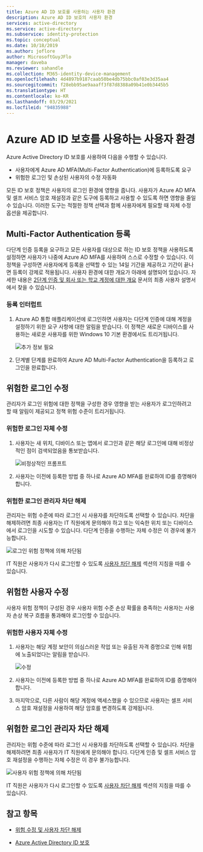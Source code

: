 ```yaml
---
title: Azure AD ID 보호를 사용하는 사용자 환경
description: Azure AD ID 보호의 사용자 환경
services: active-directory
ms.service: active-directory
ms.subservice: identity-protection
ms.topic: conceptual
ms.date: 10/18/2019
ms.author: joflore
author: MicrosoftGuyJFlo
manager: daveba
ms.reviewer: sahandle
ms.collection: M365-identity-device-management
ms.openlocfilehash: 4d4897b9187caab50be4db75bbc0af03e3d35aa4
ms.sourcegitcommit: f28ebb95ae9aaaff3f87d8388a09b41e0b3445b5
ms.translationtype: HT
ms.contentlocale: ko-KR
ms.lasthandoff: 03/29/2021
ms.locfileid: "94835988"
---
```

# <a name="user-experiences-with-azure-ad-identity-protection"></a>Azure AD ID 보호를 사용하는 사용자 환경

Azure Active Directory ID 보호를 사용하여 다음을 수행할 수 있습니다.

* 사용자에게 Azure AD MFA(Multi-Factor Authentication)에 등록하도록 요구
* 위험한 로그인 및 손상된 사용자의 수정 자동화

모든 ID 보호 정책은 사용자의 로그인 환경에 영향을 줍니다. 사용자가 Azure AD MFA 및 셀프 서비스 암호 재설정과 같은 도구에 등록하고 사용할 수 있도록 하면 영향을 줄일 수 있습니다. 이러한 도구는 적절한 정책 선택과 함께 사용자에게 필요할 때 자체 수정 옵션을 제공합니다.

## <a name="multi-factor-authentication-registration"></a>Multi-Factor Authentication 등록

다단계 인증 등록을 요구하고 모든 사용자를 대상으로 하는 ID 보호 정책을 사용하도록 설정하면 사용자가 나중에 Azure AD MFA를 사용하여 스스로 수정할 수 있습니다. 이 정책을 구성하면 사용자에게 등록을 선택할 수 있는 14일 기간을 제공하고 기간이 끝나면 등록이 강제로 적용됩니다. 사용자 환경에 대한 개요가 아래에 설명되어 있습니다. 자세한 내용은 [2단계 인증 및 회사 또는 학교 계정에 대한 개요](../user-help/multi-factor-authentication-end-user-first-time.md) 문서의 최종 사용자 설명서에서 찾을 수 있습니다.

### <a name="registration-interrupt"></a>등록 인터럽트

1. Azure AD 통합 애플리케이션에 로그인하면 사용자는 다단계 인증에 대해 계정을 설정하기 위한 요구 사항에 대한 알림을 받습니다. 이 정책은 새로운 디바이스를 사용하는 새로운 사용자를 위한 Windows 10 기본 환경에서도 트리거됩니다.
   
    ![추가 정보 필요](./media/concept-identity-protection-user-experience/identity-protection-experience-more-info-mfa.png)

1. 단계별 단계를 완료하여 Azure AD Multi-Factor Authentication을 등록하고 로그인을 완료합니다.

## <a name="risky-sign-in-remediation"></a>위험한 로그인 수정

관리자가 로그인 위험에 대한 정책을 구성한 경우 영향을 받는 사용자가 로그인하려고 할 때 알림이 제공되고 정책 위험 수준이 트리거됩니다. 

### <a name="risky-sign-in-self-remediation"></a>위험한 로그인 자체 수정

1. 사용자는 새 위치, 디바이스 또는 앱에서 로그인과 같은 해당 로그인에 대해 비정상적인 점이 검색되었음을 통보받습니다.
   
    ![비정상적인 프롬프트](./media/concept-identity-protection-user-experience/120.png)

1. 사용자는 이전에 등록한 방법 중 하나로 Azure AD MFA를 완료하여 ID를 증명해야 합니다. 

### <a name="risky-sign-in-administrator-unblock"></a>위험한 로그인 관리자 차단 해제

관리자는 위험 수준에 따라 로그인 시 사용자를 차단하도록 선택할 수 있습니다. 차단을 해제하려면 최종 사용자는 IT 직원에게 문의해야 하고 또는 익숙한 위치 또는 디바이스에서 로그인을 시도할 수 있습니다. 다단계 인증을 수행하는 자체 수정은 이 경우에 불가능합니다.

![로그인 위험 정책에 의해 차단됨](./media/concept-identity-protection-user-experience/200.png)

IT 직원은 사용자가 다시 로그인할 수 있도록 [사용자 차단 해제](howto-identity-protection-remediate-unblock.md#unblocking-based-on-sign-in-risk) 섹션의 지침을 따를 수 있습니다.

## <a name="risky-user-remediation"></a>위험한 사용자 수정

사용자 위험 정책이 구성된 경우 사용자 위험 수준 손상 확률을 충족하는 사용자는 사용자 손상 복구 흐름을 통과해야 로그인할 수 있습니다. 

### <a name="risky-user-self-remediation"></a>위험한 사용자 자체 수정

1. 사용자는 해당 계정 보안이 의심스러운 작업 또는 유출된 자격 증명으로 인해 위험에 노출되었다는 알림을 받습니다.
   
    ![수정](./media/concept-identity-protection-user-experience/101.png)

1. 사용자는 이전에 등록한 방법 중 하나로 Azure AD MFA를 완료하여 ID를 증명해야 합니다. 
1. 마지막으로, 다른 사람이 해당 계정에 액세스했을 수 있으므로 사용자는 셀프 서비스 암호 재설정을 사용하여 해당 암호를 변경하도록 강제됩니다.

## <a name="risky-sign-in-administrator-unblock"></a>위험한 로그인 관리자 차단 해제

관리자는 위험 수준에 따라 로그인 시 사용자를 차단하도록 선택할 수 있습니다. 차단을 해제하려면 최종 사용자가 IT 직원에게 문의해야 합니다. 다단계 인증 및 셀프 서비스 암호 재설정을 수행하는 자체 수정은 이 경우 불가능합니다.

![사용자 위험 정책에 의해 차단됨](./media/concept-identity-protection-user-experience/104.png)

IT 직원은 사용자가 다시 로그인할 수 있도록 [사용자 차단 해제](howto-identity-protection-remediate-unblock.md#unblocking-based-on-user-risk) 섹션의 지침을 따를 수 있습니다.

## <a name="see-also"></a>참고 항목

- [위험 수정 및 사용자 차단 해제](howto-identity-protection-remediate-unblock.md)

- [Azure Active Directory ID 보호](./overview-identity-protection.md)